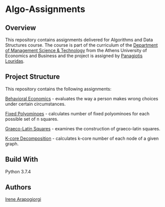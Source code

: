 # Algo-Assignments

## Overview
This repository contains assignments delivered for Algorithms and Data Structures course. The course is part of the curriculum of the [Department of Management Science & Technology](https://www.dept.aueb.gr/en/dmst) from the Athens University of Economics and Business and the project is assigned by [Panagiotis Louridas](https://github.com/louridas).

## Project Structure
This repository contains the following assignments:

[Behavioral Economics](behavioral_economics/) - evaluates the way a person makes wrong choices under certain circumstances.

[Fixed Polyominoes](fixed_polyominoes/) - calculates number of fixed polyominoes for each possible set of n squares.

[Graeco-Latin Squares](graeco_latin_squares/) - examines the construction of graeco-latin squares.

[K-core Decomposition](k_cores/) - calculates k-core number of each node of a given graph.

## Build With
Python 3.7.4

## Authors
[Irene Arapogiorgi](https://gr.linkedin.com/in/irene-arapogiorgi)